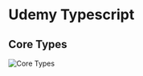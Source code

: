 # Udemy Typescript

## Core Types

![Core Types](https://cdn.jsdelivr.net/gh/carlba/assets@master/7AjUWA-9lbHqr.png)
